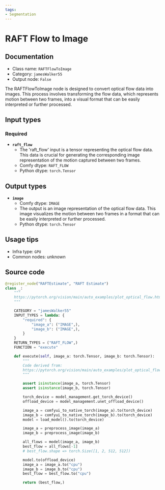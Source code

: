 ```yaml
---
tags:
- Segmentation
---
```


# RAFT Flow to Image
## Documentation
- Class name: `RAFTFlowToImage`
- Category: `jamesWalker55`
- Output node: `False`

The RAFTFlowToImage node is designed to convert optical flow data into images. This process involves transforming the flow data, which represents motion between two frames, into a visual format that can be easily interpreted or further processed.
## Input types
### Required
- **`raft_flow`**
    - The 'raft_flow' input is a tensor representing the optical flow data. This data is crucial for generating the corresponding image representation of the motion captured between two frames.
    - Comfy dtype: `RAFT_FLOW`
    - Python dtype: `torch.Tensor`
## Output types
- **`image`**
    - Comfy dtype: `IMAGE`
    - The output is an image representation of the optical flow data. This image visualizes the motion between two frames in a format that can be easily interpreted or further processed.
    - Python dtype: `torch.Tensor`
## Usage tips
- Infra type: `GPU`
- Common nodes: unknown


## Source code
```python
@register_node("RAFTEstimate", "RAFT Estimate")
class _:
    """
    https://pytorch.org/vision/main/auto_examples/plot_optical_flow.html
    """

    CATEGORY = "jamesWalker55"
    INPUT_TYPES = lambda: {
        "required": {
            "image_a": ("IMAGE",),
            "image_b": ("IMAGE",),
        }
    }
    RETURN_TYPES = ("RAFT_FLOW",)
    FUNCTION = "execute"

    def execute(self, image_a: torch.Tensor, image_b: torch.Tensor):
        """
        Code derived from:
        https://pytorch.org/vision/main/auto_examples/plot_optical_flow.html
        """

        assert isinstance(image_a, torch.Tensor)
        assert isinstance(image_b, torch.Tensor)

        torch_device = model_management.get_torch_device()
        offload_device = model_management.unet_offload_device()

        image_a = comfyui_to_native_torch(image_a).to(torch_device)
        image_b = comfyui_to_native_torch(image_b).to(torch_device)
        model = load_model().to(torch_device)

        image_a = preprocess_image(image_a)
        image_b = preprocess_image(image_b)

        all_flows = model(image_a, image_b)
        best_flow = all_flows[-1]
        # best_flow.shape => torch.Size([1, 2, 512, 512])

        model.to(offload_device)
        image_a = image_a.to("cpu")
        image_b = image_b.to("cpu")
        best_flow = best_flow.to("cpu")

        return (best_flow,)

```
